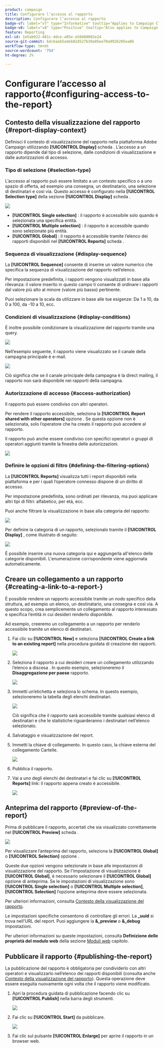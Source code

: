 ```yaml
---
product: campaign
title: Configurare l’accesso al rapporto
description: Configurare l’accesso al rapporto
badge-v7: label="v7" type="Informative" tooltip="Applies to Campaign Classic v7"
badge-v8: label="v8" type="Positive" tooltip="Also applies to Campaign v8"
feature: Reporting
exl-id: 1e5ab922-481c-4dce-a05e-a58408002e24
source-git-commit: 6dc6aeb5adeb82d527b39a05ee70a9926205ea0b
workflow-type: tm+mt
source-wordcount: '754'
ht-degree: 2%

---
```


# Configurare l’accesso al rapporto{#configuring-access-to-the-report}



## Contesto della visualizzazione del rapporto {#report-display-context}

Definisci il contesto di visualizzazione del rapporto nella piattaforma Adobe Campaign utilizzando **[!UICONTROL Display]** scheda . L’accesso a un rapporto dipende dal tipo di selezione, dalle condizioni di visualizzazione e dalle autorizzazioni di accesso.

### Tipo di selezione {#selection-type}

L’accesso al rapporto può essere limitato a un contesto specifico o a uno spazio di offerta, ad esempio una consegna, un destinatario, una selezione di destinatari e così via. Questo accesso è configurato nella **[!UICONTROL Selection type]** della sezione **[!UICONTROL Display]** scheda .

![](assets/s_ncs_advuser_report_visibility_4.png)

* **[!UICONTROL Single selection]** : il rapporto è accessibile solo quando è selezionata una specifica entità.
* **[!UICONTROL Multiple selection]** : il rapporto è accessibile quando sono selezionate più entità.
* **[!UICONTROL Global]** : il rapporto è accessibile tramite l’elenco dei rapporti disponibili nel **[!UICONTROL Reports]** scheda .

### Sequenza di visualizzazione {#display-sequence}

La **[!UICONTROL Sequence]** consente di inserire un valore numerico che specifica la sequenza di visualizzazione del rapporto nell’elenco.

Per impostazione predefinita, i rapporti vengono visualizzati in base alla rilevanza: il valore inserito in questo campo ti consente di ordinare i rapporti dal valore più alto al minore (valore più basso) pertinente.

Puoi selezionare la scala da utilizzare in base alle tue esigenze: Da 1 a 10, da 0 a 100, da -10 a 10, ecc.

### Condizioni di visualizzazione {#display-conditions}

È inoltre possibile condizionare la visualizzazione del rapporto tramite una query.

![](assets/s_ncs_advuser_report_visibility_5.png)

Nell’esempio seguente, il rapporto viene visualizzato se il canale della campagna principale è e-mail.

![](assets/s_ncs_advuser_report_visibility_6.png)

Ciò significa che se il canale principale della campagna è la direct mailing, il rapporto non sarà disponibile nei rapporti della campagna.

### Autorizzazione di accesso {#access-authorization}

Il rapporto può essere condiviso con altri operatori.

Per rendere il rapporto accessibile, seleziona la **[!UICONTROL Report shared with other operators]** opzione . Se questa opzione non è selezionata, solo l’operatore che ha creato il rapporto può accedere al rapporto.

Il rapporto può anche essere condiviso con specifici operatori o gruppi di operatori aggiunti tramite la finestra delle autorizzazioni.

![](assets/s_ncs_advuser_report_visibility_8.png)

### Definire le opzioni di filtro {#defining-the-filtering-options}

La **[!UICONTROL Reports]** visualizza tutti i report disponibili nella piattaforma e per i quali l’operatore connesso dispone di un diritto di accesso.

Per impostazione predefinita, sono ordinati per rilevanza, ma puoi applicare altri tipi di filtri: alfabetico, per età, ecc.

Puoi anche filtrare la visualizzazione in base alla categoria del rapporto:

![](assets/report_ovv_select_type.png)

Per definire la categoria di un rapporto, selezionalo tramite il **[!UICONTROL Display]** , come illustrato di seguito:

![](assets/report_select_category.png)

È possibile inserire una nuova categoria qui e aggiungerla all&#39;elenco delle categorie disponibili. L&#39;enumerazione corrispondente viene aggiornata automaticamente.

## Creare un collegamento a un rapporto {#creating-a-link-to-a-report-}

È possibile rendere un rapporto accessibile tramite un nodo specifico della struttura, ad esempio un elenco, un destinatario, una consegna e così via. A questo scopo, crea semplicemente un collegamento al rapporto interessato e specifica l’entità in cui desideri renderlo disponibile.

Ad esempio, creeremo un collegamento a un rapporto per renderlo accessibile tramite un elenco di destinatari.

1. Fai clic su **[!UICONTROL New]** e seleziona **[!UICONTROL Create a link to an existing report]** nella procedura guidata di creazione dei rapporti.

   ![](assets/s_ncs_advuser_report_wizard_link_01.png)

1. Seleziona il rapporto a cui desideri creare un collegamento utilizzando l’elenco a discesa . In questo esempio, selezioneremo il **Disaggregazione per paese** rapporto.

   ![](assets/s_ncs_advuser_report_wizard_link_02.png)

1. Immetti un’etichetta e seleziona lo schema. In questo esempio, selezioneremo la tabella degli elenchi destinatari.

   ![](assets/s_ncs_advuser_report_wizard_link_03.png)

   Ciò significa che il rapporto sarà accessibile tramite qualsiasi elenco di destinatari e che le statistiche riguarderanno i destinatari nell’elenco selezionato.

1. Salvataggio e visualizzazione del report.
1. Immetti la chiave di collegamento. In questo caso, la chiave esterna del collegamento Cartelle.

   ![](assets/s_ncs_advuser_report_wizard_link_04.png)

1. Pubblica il rapporto.
1. Vai a uno degli elenchi dei destinatari e fai clic su **[!UICONTROL Reports]** link: il rapporto appena creato è accessibile.

   ![](assets/s_ncs_advuser_report_wizard_link_05.png)

## Anteprima del rapporto {#preview-of-the-report}

Prima di pubblicare il rapporto, accertati che sia visualizzato correttamente nel **[!UICONTROL Preview]** scheda .

![](assets/s_ncs_advuser_report_preview_01.png)

Per visualizzare l’anteprima del rapporto, seleziona la **[!UICONTROL Global]** o **[!UICONTROL Selection]** opzione .

Queste due opzioni vengono selezionate in base alle impostazioni di visualizzazione del rapporto. Se l&#39;impostazione di visualizzazione è **[!UICONTROL Global]**, è necessario selezionare il **[!UICONTROL Global]** opzione di anteprima. Se le impostazioni di visualizzazione sono **[!UICONTROL Single selection]** o **[!UICONTROL Multiple selection]**, **[!UICONTROL Selection]** l’opzione anteprima deve essere selezionata.

Per ulteriori informazioni, consulta [Contesto della visualizzazione del rapporto](#report-display-context).

Le impostazioni specifiche consentono di controllare gli errori. La **_uuid** si trova nell&#39;URL del report. Puoi aggiungere la **&amp;_preview** o **&amp;_debug** impostazioni.

Per ulteriori informazioni su queste impostazioni, consulta **Definizione delle proprietà del modulo web** della sezione [Moduli web](../../web/using/about-web-forms.md) capitolo.

## Pubblicare il rapporto {#publishing-the-report}

La pubblicazione del rapporto è obbligatoria per condividerlo con altri operatori e visualizzarlo nell’elenco dei rapporti disponibili (consulta anche [Contesto della visualizzazione del rapporto](#report-display-context)). Questa operazione deve essere eseguita nuovamente ogni volta che il rapporto viene modificato.

1. Apri la procedura guidata di pubblicazione facendo clic su **[!UICONTROL Publish]** nella barra degli strumenti.

   ![](assets/s_ncs_advuser_report_publish_01.png)

1. Fai clic su **[!UICONTROL Start]** da pubblicare.

   ![](assets/s_ncs_advuser_report_publish_02.png)

1. Fai clic sul pulsante **[!UICONTROL Enlarge]** per aprire il rapporto in un browser web.
